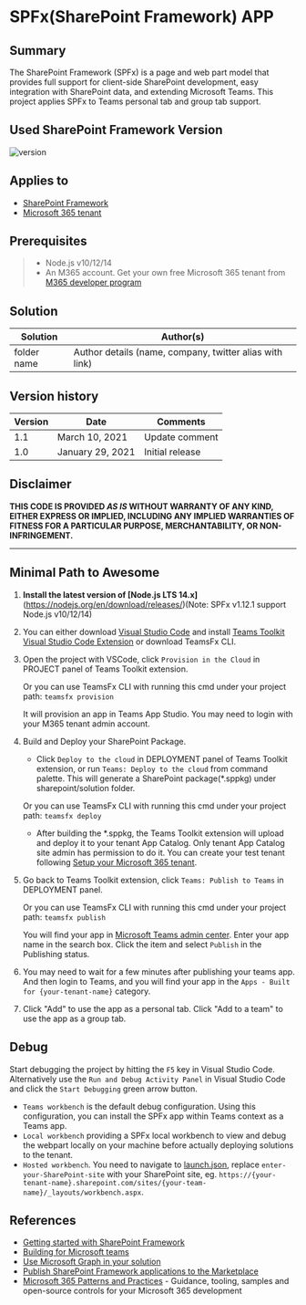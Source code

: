 # SPFx(SharePoint Framework) APP

## Summary

The SharePoint Framework (SPFx) is a page and web part model that provides full support for client-side SharePoint development, easy integration with SharePoint data, and extending Microsoft Teams. This project applies SPFx to Teams personal tab and group tab support.

## Used SharePoint Framework Version

![version](https://img.shields.io/badge/version-1.12.1-green.svg)

## Applies to

- [SharePoint Framework](https://aka.ms/spfx)
- [Microsoft 365 tenant](https://docs.microsoft.com/en-us/sharepoint/dev/spfx/set-up-your-developer-tenant)

## Prerequisites

> - Node.js v10/12/14
> - An M365 account. Get your own free Microsoft 365 tenant from [M365 developer program](https://developer.microsoft.com/en-us/microsoft-365/dev-program)

## Solution

Solution|Author(s)
--------|---------
folder name | Author details (name, company, twitter alias with link)

## Version history

Version|Date|Comments
-------|----|--------
1.1|March 10, 2021|Update comment
1.0|January 29, 2021|Initial release

## Disclaimer

**THIS CODE IS PROVIDED *AS IS* WITHOUT WARRANTY OF ANY KIND, EITHER EXPRESS OR IMPLIED, INCLUDING ANY IMPLIED WARRANTIES OF FITNESS FOR A PARTICULAR PURPOSE, MERCHANTABILITY, OR NON-INFRINGEMENT.**

---

## Minimal Path to Awesome

1. <b>Install the latest version of [Node.js LTS 14.x]</b>(https://nodejs.org/en/download/releases/)(Note: SPFx v1.12.1 support Node.js v10/12/14)
2. You can either download [Visual Studio Code](https://code.visualstudio.com) and install [Teams Toolkit Visual Studio Code Extension](https://aka.ms/teams-toolkit) or download TeamsFx CLI.
3. Open the project with VSCode, click `Provision in the Cloud` in PROJECT panel of Teams Toolkit extension.

    Or you can use TeamsFx CLI with running this cmd under your project path:
    `teamsfx provision`

    It will provision an app in Teams App Studio. You may need to login with your M365 tenant admin account.

4. Build and Deploy your SharePoint Package.
    - Click `Deploy to the cloud` in DEPLOYMENT panel of Teams Toolkit extension, or run `Teams: Deploy to the cloud` from command palette. This will generate a SharePoint package(*.sppkg) under sharepoint/solution folder.
  
    Or you can use TeamsFx CLI with running this cmd under your project path:
        `teamsfx deploy`

    - After building the *.sppkg, the Teams Toolkit extension will upload and deploy it to your tenant App Catalog. Only tenant App Catalog site admin has permission to do it. You can create your test tenant following [Setup your Microsoft 365 tenant](https://docs.microsoft.com/en-us/sharepoint/dev/spfx/set-up-your-developer-tenant).
5. Go back to Teams Toolkit extension, click `Teams: Publish to Teams` in DEPLOYMENT panel.

    Or you can use TeamsFx CLI with running this cmd under your project path:
        `teamsfx publish`

    You will find your app in [Microsoft Teams admin center](https://admin.teams.microsoft.com/policies/manage-apps). Enter your app name in the search box. Click the item and select `Publish` in the Publishing status.

6. You may need to wait for a few minutes after publishing your teams app. And then login to Teams, and you will find your app in the `Apps - Built for {your-tenant-name}` category.

7. Click "Add" to use the app as a personal tab. Click "Add to a team" to use the app as a group tab.

## Debug

Start debugging the project by hitting the `F5` key in Visual Studio Code. Alternatively use the `Run and Debug Activity Panel` in Visual Studio Code and click the `Start Debugging` green arrow button.

- `Teams workbench` is the default debug configuration. Using this configuration, you can install the SPFx app within Teams context as a Teams app.
- `Local workbench` providing a SPFx local workbench to view and debug the webpart locally on your machine before actually deploying solutions to the tenant.
- `Hosted workbench`. You need to navigate to [launch.json](.vscode/launch.json), replace `enter-your-SharePoint-site` with your SharePoint site, eg. `https://{your-tenant-name}.sharepoint.com/sites/{your-team-name}/_layouts/workbench.aspx`.

## References

- [Getting started with SharePoint Framework](https://docs.microsoft.com/en-us/sharepoint/dev/spfx/set-up-your-developer-tenant)
- [Building for Microsoft teams](https://docs.microsoft.com/en-us/sharepoint/dev/spfx/build-for-teams-overview)
- [Use Microsoft Graph in your solution](https://docs.microsoft.com/en-us/sharepoint/dev/spfx/web-parts/get-started/using-microsoft-graph-apis)
- [Publish SharePoint Framework applications to the Marketplace](https://docs.microsoft.com/en-us/sharepoint/dev/spfx/publish-to-marketplace-overview)
- [Microsoft 365 Patterns and Practices](https://aka.ms/m365pnp) - Guidance, tooling, samples and open-source controls for your Microsoft 365 development
